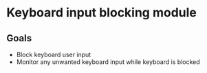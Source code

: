 # Keyboard input blocking module

## Goals
- Block keyboard user input
- Monitor any unwanted keyboard input while keyboard is blocked